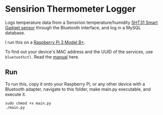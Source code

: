 # Sensirion Thermometer Logger
 Logs temperature data from a Sensirion temperature/humidity [SHT31 Smart Gadget sensor](https://www.sensirion.com/fileadmin/user_upload/customers/sensirion/Dokumente/2_Humidity_Sensors/Sensirion_Humidity_Sensors_SHT3x_Smart-Gadget_User-Guide.pdf) through the Bluetooth interface, and log in a MySQL database.
 
 I run this on a [Raspberry Pi 3 Model B+](https://www.raspberrypi.com/products/raspberry-pi-3-model-b-plus/).
 
 To find out your device's MAC address and the UUID of the services, use ```bluetoothctl```. Read the [manual](https://www.makeuseof.com/manage-bluetooth-linux-with-bluetoothctl/) here.
 
 ## Run
 To run this, copy it onto your Raspberry Pi, or any other device with a Bluetooth adapter, navigate to this folder, make main.py executable, and execute it.
 ```
 sudo chmod +x main.py
 ./main.py
 ```
